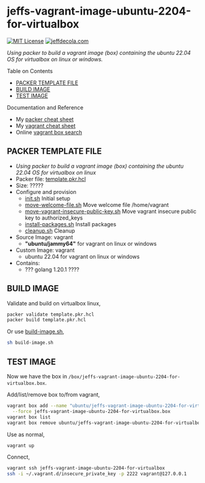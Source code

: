 # jeffs-vagrant-image-ubuntu-2204-for-virtualbox

[![MIT License](http://img.shields.io/:license-mit-blue.svg)](http://jeffdecola.mit-license.org)
[![jeffdecola.com](https://img.shields.io/badge/website-jeffdecola.com-blue)](https://jeffdecola.com)

_Using packer to build a vagrant image (box)
containing the ubuntu 22.04 OS
for virtualbox on linux or windows._

Table on Contents

* [PACKER TEMPLATE FILE](https://github.com/JeffDeCola/my-packer-image-builds/tree/master/vagrant-images/jeffs-vagrant-image-ubuntu-2204-for-virtualbox#packer-template-file)
* [BUILD IMAGE](https://github.com/JeffDeCola/my-packer-image-builds/tree/master/vagrant-images/jeffs-vagrant-image-ubuntu-2204-for-virtualbox#build-image)
* [TEST IMAGE](https://github.com/JeffDeCola/my-packer-image-builds/tree/master/vagrant-images/jeffs-vagrant-image-ubuntu-2204-for-virtualbox#test-image)

Documentation and Reference

* My
  [packer cheat sheet](https://github.com/JeffDeCola/my-cheat-sheets/tree/master/software/operations/orchestration/builds-deployment-containers/packer-cheat-sheet)
* My
  [vagrant cheat sheet](https://github.com/JeffDeCola/my-cheat-sheets/tree/master/software/development/development-environments/vagrant-cheat-sheet)
* Online [vagrant box search](https://app.vagrantup.com/boxes/search)

## PACKER TEMPLATE FILE

* _Using packer to build a vagrant image (box)
  containing the ubuntu 22.04 OS
  for virtualbox on linux_
* Packer file:
  [template.pkr.hcl](https://github.com/JeffDeCola/my-packer-image-builds/tree/master/vagrant-images/jeffs-vagrant-image-ubuntu-2204-for-virtualbox/template.pkr.hcl)
* Size: ?????
* Configure and provision
  * [init.sh](https://github.com/JeffDeCola/my-packer-image-builds/tree/master/vagrant-images/jeffs-vagrant-image-ubuntu-2204-for-virtualbox/install-scripts/init.sh)
    Initial setup
  * [move-welcome-file.sh](https://github.com/JeffDeCola/my-packer-image-builds/tree/master/vagrant-images/jeffs-vagrant-image-ubuntu-2204-for-virtualbox/install-scripts/move-welcome-file.sh)
    Move welcome file /home/vagrant
  * [move-vagrant-insecure-public-key.sh](https://github.com/JeffDeCola/my-packer-image-builds/tree/master/vagrant-images/jeffs-vagrant-image-ubuntu-2204-for-virtualbox/install-scripts/move-vagrant-insecure-public-key.sh)
    Move vagrant insecure public key to authorized_keys
  * [install-packages.sh](https://github.com/JeffDeCola/my-packer-image-builds/tree/master/vagrant-images/jeffs-vagrant-image-ubuntu-2204-for-virtualbox/install-scripts/install-packages.sh)
    Install packages
  * [cleanup.sh](https://github.com/JeffDeCola/my-packer-image-builds/tree/master/vagrant-images/jeffs-vagrant-image-ubuntu-2204-for-virtualbox/install-scripts/cleanup.sh)
    Cleanup
* Source Image: vagrant
  * **"ubuntu/jammy64"** for vagrant on linux or windows
* Custom Image: vagrant
  * ubuntu 22.04 for vagrant on linux or windows
* Contains:
  * ??? golang 1.20.1 ????

## BUILD IMAGE

Validate and build on virtualbox linux,

```bash
packer validate template.pkr.hcl
packer build template.pkr.hcl
```

Or use
[build-image.sh](https://github.com/JeffDeCola/my-packer-image-builds/tree/master/vagrant-images/jeffs-vagrant-image-ubuntu-2204-for-virtualbox/build-image.sh),

```bash
sh build-image.sh
```

## TEST IMAGE

Now we have the box in `/box/jeffs-vagrant-image-ubuntu-2204-for-virtualbox.box`.

Add/list/remove box to/from vagrant,

```bash
vagrant box add --name "ubuntu/jeffs-vagrant-image-ubuntu-2204-for-virtualbox" \
  --force jeffs-vagrant-image-ubuntu-2204-for-virtualbox.box
vagrant box list
vagrant box remove ubuntu/jeffs-vagrant-image-ubuntu-2204-for-virtualbox
```

Use as normal,

```bash
vagrant up
```

Connect,

```bash
vagrant ssh jeffs-vagrant-image-ubuntu-2204-for-virtualbox
ssh -i ~/.vagrant.d/insecure_private_key -p 2222 vagrant@127.0.0.1
```
